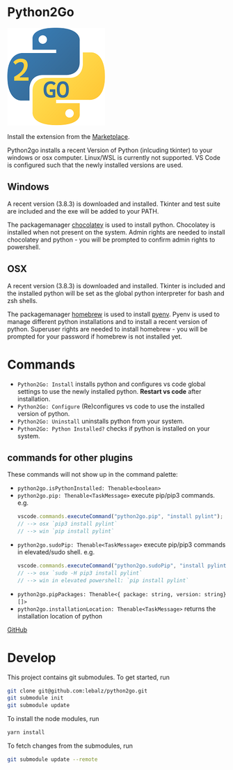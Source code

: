 # Python2Go

![Python2Go](logo.png)

Install the extension from the [Marketplace](https://marketplace.visualstudio.com/items?itemName=lebalz.python2go).

Python2go installs a recent Version of Python (inlcuding tkinter) to your windows or osx computer. Linux/WSL is currently not supported. VS Code is configured such that the newly installed versions are used.

## Windows

A recent version (3.8.3) is downloaded and installed. Tkinter and test suite are included and the exe will be added to your PATH.

The packagemanager [chocolatey](https://chocolatey.org/) is used to install python. Chocolatey is installed when not present on the system. Admin rights are needed to install chocolatey and python - you will be prompted to confirm admin rights to powershell.

## OSX

A recent version (3.8.3) is downloaded and installed. Tkinter is included and the installed python will be set as the global python interpreter for bash and zsh shells.

The packagemanager [homebrew](https://brew.sh/index_de) is used to install [pyenv](https://github.com/pyenv/pyenv). Pyenv is used to manage different python installations and to install a recent version of python. Superuser rights are needed to install homebrew - you will be prompted for your password if homebrew is not installed yet.

# Commands

- `Python2Go: Install` installs python and configures vs code global settings to use the newly installed python. **Restart vs code** after installation.
- `Python2Go: Configure` (Re)configures vs code to use the installed version of python.
- `Python2Go: Uninstall` uninstalls python from your system.
- `Python2Go: Python Installed?` checks if python is installed on your system.

## commands for other plugins

These commands will not show up in the command palette:

- `python2go.isPythonInstalled: Thenable<boolean>`
- `python2go.pip: Thenable<TaskMessage>` execute pip/pip3 commands. e.g.
  ```ts
  vscode.commands.executeCommand("python2go.pip", "install pylint");
  // --> osx `pip3 install pylint`
  // --> win `pip install pylint`
  ```
- `python2go.sudoPip: Thenable<TaskMessage>` execute pip/pip3 commands in elevated/sudo shell. e.g.
  ```ts
  vscode.commands.executeCommand("python2go.sudoPip", "install pylint");
  // --> osx `sudo -H pip3 install pylint`
  // --> win in elevated powershell: `pip install pylint`
  ```
- `python2go.pipPackages: Thenable<{ package: string, version: string}[]>`
- `python2go.installationLocation: Thenable<TaskMessage>` returns the installation location of python

[GitHub](https://github.com/lebalz/python2go)

# Develop

This project contains git submodules. To get started, run

```sh
git clone git@github.com:lebalz/python2go.git
git submodule init
git submodule update
```

To install the node modules, run

```sh
yarn install
```

To fetch changes from the submodules, run

```sh
git submodule update --remote
```
